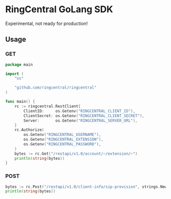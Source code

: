 # RingCentral GoLang SDK

Experimental, not ready for production!


## Usage

### GET

```go
package main

import (
	"os"

	"github.com/ringcentral/ringcentral"
)

func main() {
	rc := ringcentral.RestClient{
		ClientID:     os.Getenv("RINGCENTRAL_CLIENT_ID"),
		ClientSecret: os.Getenv("RINGCENTRAL_CLIENT_SECRET"),
		Server:       os.Getenv("RINGCENTRAL_SERVER_URL"),
	}
	rc.Authorize(
		os.Getenv("RINGCENTRAL_USERNAME"),
		os.Getenv("RINGCENTRAL_EXTENSION"),
		os.Getenv("RINGCENTRAL_PASSWORD"),
	)
	bytes := rc.Get("/restapi/v1.0/account/~/extension/~")
	println(string(bytes))
}
```

### POST

```go
bytes := rc.Post("/restapi/v1.0/client-info/sip-provision", strings.NewReader(`{"sipInfo":[{"transport":"WSS"}]}`))
println(string(bytes))
```
